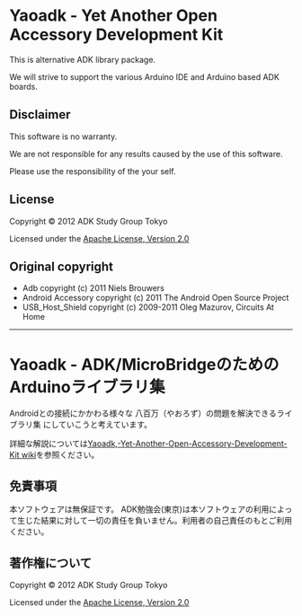 Yaoadk - Yet Another Open Accessory Development Kit
===================================================

This is alternative ADK library package.

We will strive to support the various Arduino IDE and Arduino based ADK boards.

Disclaimer
----------
This software is no warranty.

We are not responsible for any results caused by the use of this software.

Please use the responsibility of the your self.

License
-------
Copyright &copy; 2012 ADK Study Group Tokyo

Licensed under the [Apache License, Version 2.0][Apache]

Original copyright
------------------
+ Adb copyright (c) 2011 Niels Brouwers
+ Android Accessory copyright (c) 2011 The Android Open Source Project
+ USB_Host_Shield copyright (c) 2009-2011 Oleg Mazurov, Circuits At Home


-----------------------------------------------------------------

Yaoadk - ADK/MicroBridgeのためのArduinoライブラリ集
====================================================

Androidとの接続にかかわる様々な 八百万（やおろず）の問題を解決できるライブラリ集 にしていこうと考えています。

詳細な解説については[Yaoadk,-Yet-Another-Open-Accessory-Development-Kit wiki][wiki]を参照ください。

免責事項
--------
本ソフトウェアは無保証です。
ADK勉強会(東京)は本ソフトウェアの利用によって生じた結果に対して一切の責任を負いません。利用者の自己責任のもとご利用ください。

著作権について
--------------
Copyright &copy; 2012 ADK Study Group Tokyo

Licensed under the [Apache License, Version 2.0][Apache]

[Apache]: http://www.apache.org/licenses/LICENSE-2.0
[wiki]: https://github.com/ADKstudyGroupTokyo/Yaoadk/wiki/Yaoadk,-Yet-Another-Open-Accessory-Development-Kit
